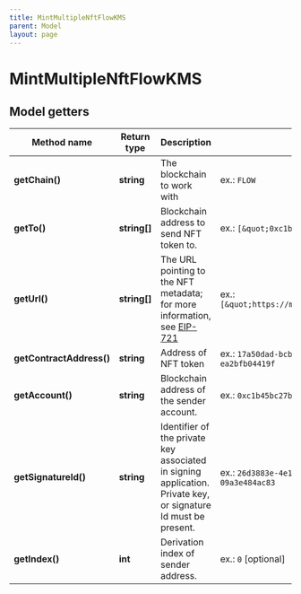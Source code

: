 ```yaml
---
title: MintMultipleNftFlowKMS
parent: Model
layout: page
---
```


# MintMultipleNftFlowKMS

## Model getters

Method name | Return type | Description | Notes
------------ | ------------- | ------------- | -------------
**getChain()** | **string** | The blockchain to work with | ex.: `FLOW`
**getTo()** | **string[]** | Blockchain address to send NFT token to. | ex.: `[&quot;0xc1b45bc27b9c61c3&quot;]`
**getUrl()** | **string[]** | The URL pointing to the NFT metadata; for more information, see <a href="https://eips.ethereum.org/EIPS/eip-721#specification" target="_blank">EIP-721</a> | ex.: `[&quot;https://my_token_data.com&quot;]`
**getContractAddress()** | **string** | Address of NFT token | ex.: `17a50dad-bcb1-4f3d-ae2c-ea2bfb04419f`
**getAccount()** | **string** | Blockchain address of the sender account. | ex.: `0xc1b45bc27b9c61c3`
**getSignatureId()** | **string** | Identifier of the private key associated in signing application. Private key, or signature Id must be present. | ex.: `26d3883e-4e17-48b3-a0ee-09a3e484ac83`
**getIndex()** | **int** | Derivation index of sender address. | ex.: `0` [optional]

